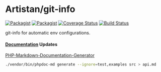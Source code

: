 # Artistan/git-info

[![Packagist](https://img.shields.io/packagist/v/artistan/git-info.svg?maxAge=3600)](https://packagist.org/packages/artistan/git-info)
[![Packagist](https://img.shields.io/packagist/dt/artistan/git-info.svg?maxAge=3600)](https://packagist.org/packages/artistan/git-info)
[![Coverage Status](https://coveralls.io/repos/github/artistan/php-app-git-version/badge.svg?branch=master)](https://coveralls.io/github/eiriksm/php-app-git-version?branch=master)
[![Build Status](https://travis-ci.org/artistan/git-info.svg?branch=master)](https://travis-ci.org/artistan/git-info)


git-info for automatic env configurations.









#### [Documentation](https://github.com/victorjonsson/PHP-Markdown-Documentation-Generator) Updates

[PHP-Markdown-Documentation-Generator](https://github.com/victorjonsson/PHP-Markdown-Documentation-Generator)

```bash
./vendor/bin/phpdoc-md generate --ignore=test,examples src > api.md
```
